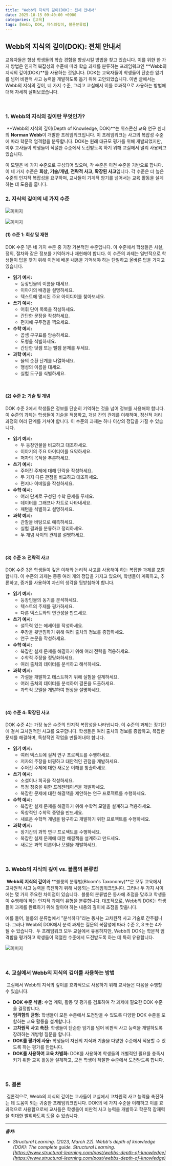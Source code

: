 ```yaml
---
title: "Webb의 지식의 깊이(DOK): 전체 안내서"
date: 2025-10-15 09:40:00 +0900
categories: [교육]
tags: [Webb, DOK, 지식의깊이, 블룸분류법]
---
```


## Webb의 지식의 깊이(DOK): 전체 안내서

교육자들은 항상 학생들의 학습 경험을 향상시킬 방법을 찾고 있습니다. 이를 위한 한 가지 방법은 인지적 복잡성의 수준에 따라 학습 과제를 분류하는 프레임워크인 **Webb의 지식의 깊이(DOK)**를 사용하는 것입니다.
​
DOK는 교육자들이 학생들이 단순한 암기를 넘어 비판적 사고 능력을 개발하도록 돕기 위해 고안되었습니다. 이번 글에서는 Webb의 지식의 깊이, 네 가지 수준, 그리고 교실에서 이를 효과적으로 사용하는 방법에 대해 자세히 살펴보겠습니다.

<br>

### 1. Webb의 지식의 깊이란 무엇인가?
​
**Webb의 지식의 깊이(Depth of Knowledge, DOK)**는 위스콘신 교육 연구 센터의 **Norman Webb**이 개발한 프레임워크입니다. 이 프레임워크는 사고의 복잡성 수준에 따라 학문적 엄격함을 분류합니다. DOK는 원래 대규모 평가를 위해 개발되었지만, 이후 교사들이 학생들이 적절한 수준에서 도전받도록 하기 위해 교실에서 널리 사용되고 있습니다.

이 모델은 네 가지 수준으로 구성되어 있으며, 각 수준은 이전 수준을 기반으로 합니다. 이 네 가지 수준은 **회상, 기술/개념, 전략적 사고, 확장된 사고**입니다. 각 수준은 더 높은 수준의 인지적 복잡성을 요구하며, 교사들이 기계적 암기를 넘어서는 교육 활동을 설계하는 데 도움을 줍니다.
​
<br>

### 2. 지식의 깊이의 네 가지 수준

![이미지](/assets/Webb-DOK-1.png)

![이미지](/assets/Webb-DOK-2.png)

#### (1) 수준 1: 회상 및 재현
DOK 수준 1은 네 가지 수준 중 가장 기본적인 수준입니다. 이 수준에서 학생들은 사실, 정의, 절차와 같은 정보를 기억하거나 재현해야 합니다. 이 수준의 과제는 일반적으로 학생들이 답을 찾기 위해 이전에 배운 내용을 기억해야 하는 단일하고 올바른 답을 가지고 있습니다.

- **읽기 예시:**
    - 등장인물의 이름을 대세요.
    - 이야기의 배경을 설명하세요.
    - 텍스트에 명시된 주요 아이디어를 찾아보세요.
- **쓰기 예시:**
    - 어휘 단어 목록을 작성하세요.
    - 간단한 문장을 작성하세요.
    - 편지에 구두점을 찍으세요.
- **수학 예시:**
    - 곱셈 구구표를 암송하세요.
    - 도형을 식별하세요.
    - 간단한 덧셈 또는 뺄셈 문제를 푸세요.
- **과학 예시:**
    - 물의 순환 단계를 나열하세요.
    - 행성의 이름을 대세요.
    - 실험 도구를 식별하세요.

<br>

#### (2) 수준 2: 기술 및 개념
DOK 수준 2에서 학생들은 정보를 단순히 기억하는 것을 넘어 정보를 사용해야 합니다. 이 수준의 과제는 학생들이 기술을 적용하고, 개념 간의 관계를 이해하며, 정신적 처리 과정의 여러 단계를 거쳐야 합니다. 이 수준의 과제는 하나 이상의 정답을 가질 수 있습니다.

- **읽기 예시:**
    - 두 등장인물을 비교하고 대조하세요.
    - 이야기의 주요 아이디어를 요약하세요.
    - 저자의 목적을 추론하세요.
- **쓰기 예시:**
    - 주어진 주제에 대해 단락을 작성하세요.
    - 두 가지 다른 관점을 비교하고 대조하세요.
    - 편지나 이메일을 작성하세요.
- **수학 예시:**
    - 여러 단계로 구성된 수학 문제를 푸세요.
    - 데이터를 그래프나 차트로 나타내세요.
    - 패턴을 식별하고 설명하세요.
- **과학 예시:**
    - 관찰을 바탕으로 예측하세요.
    - 실험 결과를 분류하고 정리하세요.
    - 두 개념 사이의 관계를 설명하세요.

<br>

#### (3) 수준 3: 전략적 사고
DOK 수준 3은 학생들이 깊은 이해와 논리적 사고를 사용해야 하는 복잡한 과제를 포함합니다. 이 수준의 과제는 종종 여러 개의 정답을 가지고 있으며, 학생들이 계획하고, 추론하고, 증거를 사용하여 자신의 생각을 뒷받침해야 합니다.

- **읽기 예시:**
    - 등장인물의 동기를 분석하세요.
    - 텍스트의 주제를 평가하세요.
    - 다른 텍스트와의 연관성을 만드세요.
- **쓰기 예시:**
    - 설득력 있는 에세이를 작성하세요.
    - 주장을 뒷받침하기 위해 여러 출처의 정보를 종합하세요.
    - 연구 논문을 작성하세요.
- **수학 예시:**
    - 복잡한 실제 문제를 해결하기 위해 여러 전략을 적용하세요.
    - 수학적 주장을 정당화하세요.
    - 여러 출처의 데이터를 분석하고 해석하세요.
- **과학 예시:**
    - 가설을 개발하고 테스트하기 위해 실험을 설계하세요.
    - 여러 출처의 데이터를 분석하여 결론을 도출하세요.
    - 과학적 모델을 개발하여 현상을 설명하세요.

<br>

#### (4) 수준 4: 확장된 사고
DOK 수준 4는 가장 높은 수준의 인지적 복잡성을 나타냅니다. 이 수준의 과제는 장기간에 걸쳐 고차원적인 사고를 요구합니다. 학생들은 여러 출처의 정보를 종합하고, 복잡한 문제를 해결하며, 독창적인 작업을 만들어내야 합니다.

- **읽기 예시:**
    - 여러 텍스트에 걸쳐 연구 프로젝트를 수행하세요.
    - 저자의 주장을 비평하고 대안적인 관점을 개발하세요.
    - 주어진 주제에 대한 새로운 이해를 창출하세요.
- **쓰기 예시:**
    - 소설이나 희곡을 작성하세요.
    - 특정 청중을 위한 프레젠테이션을 개발하세요.
    - 복잡한 문제에 대한 해결책을 제안하는 연구 프로젝트를 수행하세요.
- **수학 예시:**
    - 복잡한 실제 문제를 해결하기 위해 수학적 모델을 설계하고 적용하세요.
    - 독창적인 수학적 증명을 만드세요.
    - 새로운 수학적 개념을 탐구하고 개발하기 위한 프로젝트를 수행하세요.
- **과학 예시:**
    - 장기간의 과학 연구 프로젝트를 수행하세요.
    - 복잡한 실제 문제에 대한 해결책을 설계하고 만드세요.
    - 새로운 과학 이론이나 모델을 개발하세요.

<br>

### 3. Webb의 지식의 깊이 vs. 블룸의 분류법
​
**Webb의 지식의 깊이**와 **블룸의 분류법(Bloom's Taxonomy)**은 모두 교육에서 고차원적 사고 능력을 촉진하기 위해 사용되는 프레임워크입니다. 그러나 두 가지 사이에는 몇 가지 주요한 차이점이 있습니다. 
​
블룸의 분류법은 동사에 초점을 맞추고 학생들이 수행해야 하는 인지적 과제의 유형을 분류합니다. 
대조적으로, Webb의 DOK는 학생들이 과제를 완료하기 위해 알아야 하는 내용의 깊이에 초점을 맞춥니다.

예를 들어, 블룸의 분류법에서 "분석하다"라는 동사는 고차원적 사고 기술로 간주됩니다. 그러나 Webb의 DOK에서 분석 과제는 질문의 복잡성에 따라 수준 2, 3 또는 4가 될 수 있습니다.
​
두 프레임워크 모두 교실에서 유용하지만, Webb의 DOK는 학문적 엄격함을 평가하고 학생들이 적절한 수준에서 도전받도록 하는 데 특히 유용합니다.

![이미지](/assets/Webb-DOK-3.png)

<br>

### 4. 교실에서 Webb의 지식의 깊이를 사용하는 방법
​
교실에서 Webb의 지식의 깊이를 효과적으로 사용하기 위해 교사들은 다음을 수행할 수 있습니다.

- **DOK 수준 식별:** 수업 계획, 활동 및 평가를 검토하여 각 과제에 필요한 DOK 수준을 결정합니다.
- **엄격함의 균형:** 학생들이 모든 수준에서 도전받을 수 있도록 다양한 DOK 수준을 포함하는 교육 활동을 설계합니다.
- **고차원적 사고 촉진:** 학생들이 단순한 암기를 넘어 비판적 사고 능력을 개발하도록 장려하는 개방형 질문을 합니다.
- **DOK를 평가에 사용:** 학생들이 자신의 지식과 기술을 다양한 수준에서 적용할 수 있도록 하는 평가를 만듭니다.
- **DOK를 사용하여 교육 차별화:** DOK를 사용하여 학생들의 개별적인 필요를 충족시키기 위한 교육 활동을 설계하고, 모든 학생이 적절한 수준에서 도전받도록 합니다.
​
<br>

### 5. 결론
​
결론적으로, Webb의 지식의 깊이는 교사들이 교실에서 고차원적 사고 능력을 촉진하는 데 도움이 되는 귀중한 프레임워크입니다. DOK의 네 가지 수준을 이해하고 이를 효과적으로 사용함으로써 교사들은 학생들이 비판적 사고 능력을 개발하고 학문적 잠재력을 최대한 발휘하도록 도울 수 있습니다.

---

_**출처:**_
​
- _Structural Learning. (2023, March 22). Webb's depth of knowledge (DOK): The complete guide. Structural Learning. [https://www.structural-learning.com/post/webbs-depth-of-knowledge](https://www.structural-learning.com/post/webbs-depth-of-knowledge)_
